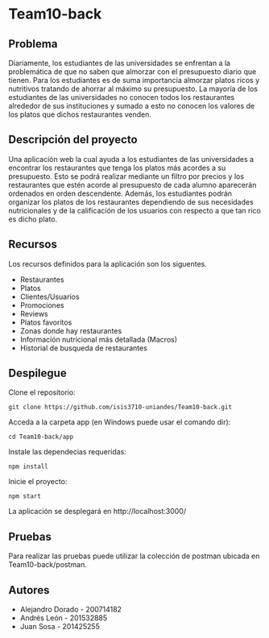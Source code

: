 # Team10-back

## Problema
Diariamente, los estudiantes de las  universidades se enfrentan a la problemática de que no saben que almorzar con el presupuesto diario  que tienen. Para los estudiantes es de suma importancia almorzar platos ricos y nutritivos tratando de ahorrar al máximo su presupuesto.  La mayoría de los estudiantes de las universidades no conocen todos los restaurantes alrededor de sus instituciones y sumado a esto no conocen los valores de los platos que dichos restaurantes venden.

## Descripción del proyecto
Una aplicación web la cual ayuda a los estudiantes de las universidades a encontrar los restaurantes que tenga los platos más acordes a su presupuesto. Esto se podrá realizar mediante un filtro por precios y los restaurantes que estén acorde al presupuesto de cada alumno aparecerán ordenados en orden descendente. Además, los estudiantes podrán organizar los platos de los restaurantes dependiendo de sus necesidades nutricionales y de la calificación de los usuarios con respecto a que tan rico es dicho plato.

## Recursos
Los recursos definidos para la aplicación son los siguentes.

* Restaurantes
* Platos
* Clientes/Usuarios
* Promociones
* Reviews
* Platos favoritos
* Zonas donde hay restaurantes  
* Información nutricional más detallada (Macros)
* Historial de busqueda de restaurantes

## Despilegue

Clone el repositorio:

    git clone https://github.com/isis3710-uniandes/Team10-back.git
   
Acceda a la carpeta app (en Windows puede usar el comando dir):

    cd Team10-back/app 
    
Instale las dependecias requeridas:

    npm install

Inicie el proyecto:
    
    npm start
    
La aplicación se desplegará en http://localhost:3000/

## Pruebas

Para realizar las pruebas puede utilizar la colección de postman ubicada en Team10-back/postman.

## Autores

* Alejandro Dorado - 200714182
* Andrés León - 201532885
* Juan Sosa - 201425255
